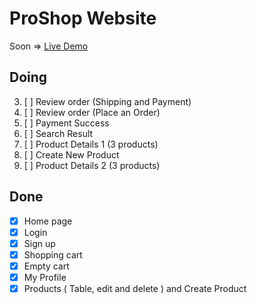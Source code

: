 # ProShop Website
Soon => [Live Demo](https://proshop-bice.vercel.app/)
 
## Doing
3. [ ] Review order (Shipping and Payment)
5. [ ] Review order (Place an Order)
6. [ ] Payment Success
7. [ ] Search Result
10. [ ] Product Details 1 (3 products)
13. [ ] Create New Product
14. [ ] Product Details 2 (3 products)


## Done
* [x] Home page 
* [x] Login 
* [x] Sign up
* [x] Shopping cart
* [x] Empty cart
* [x] My Profile
* [x] Products ( Table, edit and delete ) and Create Product